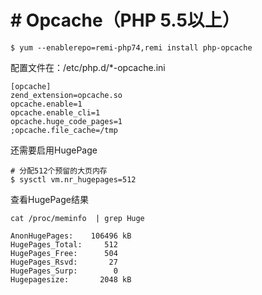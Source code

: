 # # Opcache（PHP 5.5以上）
```
$ yum --enablerepo=remi-php74,remi install php-opcache
```

配置文件在：/etc/php.d/*-opcache.ini
```
[opcache]
zend_extension=opcache.so
opcache.enable=1
opcache.enable_cli=1
opcache.huge_code_pages=1
;opcache.file_cache=/tmp
```

还需要启用HugePage
```
# 分配512个预留的大页内存
$ sysctl vm.nr_hugepages=512
```

查看HugePage结果
```
cat /proc/meminfo  | grep Huge
```
```
AnonHugePages:    106496 kB
HugePages_Total:     512
HugePages_Free:      504
HugePages_Rsvd:       27
HugePages_Surp:        0
Hugepagesize:       2048 kB
```


